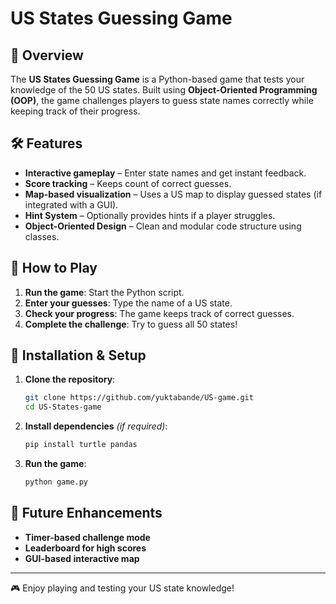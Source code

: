 # US States Guessing Game

## 📌 Overview
The **US States Guessing Game** is a Python-based game that tests your knowledge of the 50 US states. Built using **Object-Oriented Programming (OOP)**, the game challenges players to guess state names correctly while keeping track of their progress.

## 🛠 Features
- **Interactive gameplay** – Enter state names and get instant feedback.
- **Score tracking** – Keeps count of correct guesses.
- **Map-based visualization** – Uses a US map to display guessed states (if integrated with a GUI).
- **Hint System** – Optionally provides hints if a player struggles.
- **Object-Oriented Design** – Clean and modular code structure using classes.

## 🚀 How to Play
1. **Run the game**: Start the Python script.
2. **Enter your guesses**: Type the name of a US state.
3. **Check your progress**: The game keeps track of correct guesses.
4. **Complete the challenge**: Try to guess all 50 states!

## 🔧 Installation & Setup
1. **Clone the repository**:
   ```sh
   git clone https://github.com/yuktabande/US-game.git
   cd US-States-game
   ```
2. **Install dependencies** *(if required)*:
   ```sh
   pip install turtle pandas
   ```
3. **Run the game**:
   ```sh
   python game.py
   ```
   
## 📌 Future Enhancements
- **Timer-based challenge mode**
- **Leaderboard for high scores**
- **GUI-based interactive map**


---

🎮 Enjoy playing and testing your US state knowledge!
